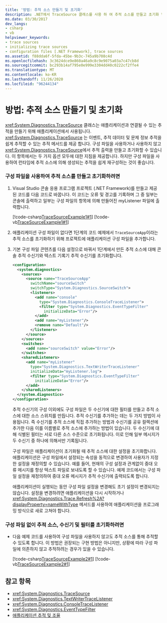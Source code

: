 ```yaml
---
title: '방법: 추적 소스 만들기 및 초기화'
description: .NET에서 TraceSource 클래스를 사용 하 여 추적 소스를 만들고 초기화 합니다. 이 클래스는 이벤트와 데이터를 추적 하 고 정보 추적을 실행 하는 메서드를 제공 합니다.
ms.date: 03/30/2017
dev_langs:
- csharp
- vb
helpviewer_keywords:
- trace sources
- initializing trace sources
- configuration files [.NET Framework], trace sources
ms.assetid: f88dda6f-5fda-45be-9b3c-745a9b708c4d
ms.openlocfilehash: 3c3624dce9e860a46a9c8c9e9075a03a7c47cb8d
ms.sourcegitcommit: bc293b14af795e0e999e3304dd40c0222cf2ffe4
ms.translationtype: MT
ms.contentlocale: ko-KR
ms.lasthandoff: 11/26/2020
ms.locfileid: "96244134"
---
```

# <a name="how-to-create-and-initialize-trace-sources"></a>방법: 추적 소스 만들기 및 초기화

<xref:System.Diagnostics.TraceSource> 클래스는 애플리케이션과 연결될 수 있는 추적을 만들기 위해 애플리케이션에서 사용됩니다. <xref:System.Diagnostics.TraceSource> 는 이벤트, 추적 데이터 및 문제 정보 추적을 쉽게 추적할 수 있는 추적 메서드를 제공 합니다. 구성 파일을 사용하거나 사용하지 않고 <xref:System.Diagnostics.TraceSource>에서 추적 출력을 만들고 초기화할 수 있습니다. 이 항목에서는 두 가지 옵션 모두에 대한 지침을 제공합니다. 하지만 구성 파일을 사용하여 런타임에 추적 소스에 의해 생성되는 추적을 쉽게 재구성하는 것이 좋습니다.  
  
### <a name="to-create-and-initialize-a-trace-source-using-a-configuration-file"></a>구성 파일을 사용하여 추적 소스를 만들고 초기화하려면  
  
1. Visual Studio 콘솔 응용 프로그램 프로젝트 (.NET Framework)를 만들고 제공 된 코드를 다음 코드로 바꿉니다. 이 코드는 오류 및 경고를 기록하며 그 중 일부는 콘솔에 출력하고 일부는 구성 파일의 항목에 의해 만들어진 myListener 파일에 출력합니다.  
  
     [!code-csharp[TraceSourceExample1#1](../../../samples/snippets/csharp/VS_Snippets_CLR/tracesourceexample1/cs/program.cs#1)]
     [!code-vb[TraceSourceExample1#1](../../../samples/snippets/visualbasic/VS_Snippets_CLR/tracesourceexample1/vb/program.vb#1)]  
  
2. 애플리케이션 구성 파일이 없다면 1단계의 코드 예제에서 `TraceSourceApp`이라는 추적 소스를 초기화하기 위해 프로젝트에 애플리케이션 구성 파일을 추가합니다.  
  
3. 기본 구성 파일 콘텐츠를 다음 설정으로 바꿔서 1단계에서 만든 추적 소스에 대해 콘솔 추적 수신기와 텍스트 기록기 추적 수신기를 초기화합니다.  
  
    ```xml  
    <configuration>  
      <system.diagnostics>  
        <sources>  
          <source name="TraceSourceApp"
            switchName="sourceSwitch"
            switchType="System.Diagnostics.SourceSwitch">  
            <listeners>  
              <add name="console"
                type="System.Diagnostics.ConsoleTraceListener">  
                <filter type="System.Diagnostics.EventTypeFilter"
                  initializeData="Error"/>  
              </add>  
              <add name="myListener"/>  
              <remove name="Default"/>  
            </listeners>  
          </source>  
        </sources>  
        <switches>  
          <add name="sourceSwitch" value="Error"/>  
        </switches>  
        <sharedListeners>  
          <add name="myListener"
            type="System.Diagnostics.TextWriterTraceListener"
            initializeData="myListener.log">  
            <filter type="System.Diagnostics.EventTypeFilter"
              initializeData="Error"/>  
          </add>  
        </sharedListeners>  
      </system.diagnostics>  
    </configuration>  
    ```  
  
     추적 수신기의 구성 이외에도 구성 파일은 두 수신기에 대한 필터를 만들고 추적 소스에 대한 소스 스위치를 만듭니다. 추적 수신기를 추가하는 데는 두 가지 방법이 사용됩니다. 즉 수신기를 추적 소스에 직접 추가하는 방법과 수신기를 공유 컬렉션에 추가한 다음 이를 이름별로 추적 소스에 추가하는 방법이 있습니다. 두 수신기에 대해 식별된 필터는 서로 다른 소스 수준으로 초기화됩니다. 이로 인해 일부 메시지가 두 수신기 중 하나에 의해서만 기록됩니다.  
  
     구성 파일은 애플리케이션이 초기화될 때 추적 소스에 대한 설정을 초기화합니다. 애플리케이션은 구성 파일에서 설정되는 속성을 동적으로 변경하여 사용자가 지정한 설정을 재정의할 수 있습니다. 예를 들어, 현재의 구성 설정과 관계없이 중대 오류 메시지를 항상 텍스트 파일로 보내도록 할 수 있습니다. 예제 코드에서는 구성 파일 설정을 재정의하여 중대 오류 메시지가 추적 수신기에 출력되도록 합니다.  
  
     애플리케이션이 실행되는 동안 구성 파일 설정을 변경해도 초기 설정이 변경되지는 않습니다. 설정을 변경하려면 애플리케이션을 다시 시작하거나 <xref:System.Diagnostics.Trace.Refresh%2A?displayProperty=nameWithType> 메서드를 사용하여 애플리케이션을 프로그래밍 방식으로 새로 고쳐야 합니다.  
  
### <a name="to-initialize-trace-sources-listeners-and-filters-without-a-configuration-file"></a>구성 파일 없이 추적 소스, 수신기 및 필터를 초기화하려면  
  
- 다음 예제 코드를 사용하여 구성 파일을 사용하지 않고도 추적 소스를 통해 추적할 수 있도록 합니다. 이 방법은 권장되는 구현 방법은 아니지만, 상황에 따라 구성 파일에 의존하지 않고 추적하려는 경우가 있을 수 있습니다.  
  
     [!code-csharp[TraceSourceExample2#1](../../../samples/snippets/csharp/VS_Snippets_CLR/tracesourceexample2/cs/program.cs#1)]
     [!code-vb[TraceSourceExample2#1](../../../samples/snippets/visualbasic/VS_Snippets_CLR/tracesourceexample2/vb/program.vb#1)]  
  
## <a name="see-also"></a>참고 항목

- <xref:System.Diagnostics.TraceSource>
- <xref:System.Diagnostics.TextWriterTraceListener>
- <xref:System.Diagnostics.ConsoleTraceListener>
- <xref:System.Diagnostics.EventTypeFilter>
- [애플리케이션 추적 및 조율](tracing-and-instrumenting-applications.md)
